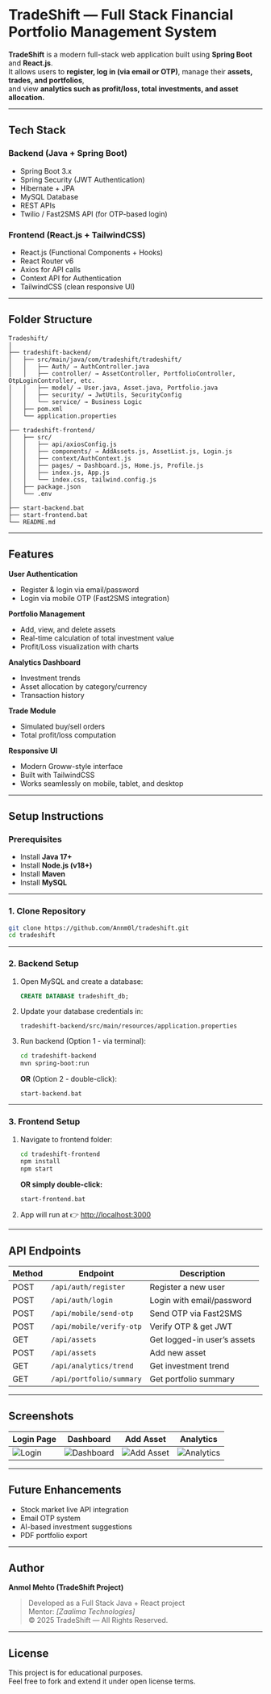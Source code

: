 #  TradeShift — Full Stack Financial Portfolio Management System

**TradeShift** is a modern full-stack web application built using **Spring Boot** and **React.js**.  
It allows users to **register, log in (via email or OTP)**, manage their **assets, trades, and portfolios**,  
and view **analytics such as profit/loss, total investments, and asset allocation.**

---

##  Tech Stack

### **Backend (Java + Spring Boot)**
- Spring Boot 3.x  
- Spring Security (JWT Authentication)  
- Hibernate + JPA  
- MySQL Database  
- REST APIs  
- Twilio / Fast2SMS API (for OTP-based login)

### **Frontend (React.js + TailwindCSS)**
- React.js (Functional Components + Hooks)  
- React Router v6  
- Axios for API calls  
- Context API for Authentication  
- TailwindCSS (clean responsive UI)

---

##  Folder Structure

```
Tradeshift/
│
├── tradeshift-backend/
│   ├── src/main/java/com/tradeshift/tradeshift/
│   │   ├── Auth/ → AuthController.java
│   │   ├── controller/ → AssetController, PortfolioController, OtpLoginController, etc.
│   │   ├── model/ → User.java, Asset.java, Portfolio.java
│   │   ├── security/ → JwtUtils, SecurityConfig
│   │   └── service/ → Business Logic
│   ├── pom.xml
│   └── application.properties
│
├── tradeshift-frontend/
│   ├── src/
│   │   ├── api/axiosConfig.js
│   │   ├── components/ → AddAssets.js, AssetList.js, Login.js
│   │   ├── context/AuthContext.js
│   │   ├── pages/ → Dashboard.js, Home.js, Profile.js
│   │   ├── index.js, App.js
│   │   └── index.css, tailwind.config.js
│   ├── package.json
│   └── .env
│
├── start-backend.bat
├── start-frontend.bat
└── README.md
```

---

##  Features

 **User Authentication**
- Register & login via email/password  
- Login via mobile OTP (Fast2SMS integration)

 **Portfolio Management**
- Add, view, and delete assets  
- Real-time calculation of total investment value  
- Profit/Loss visualization with charts

 **Analytics Dashboard**
- Investment trends  
- Asset allocation by category/currency  
- Transaction history

 **Trade Module**
- Simulated buy/sell orders  
- Total profit/loss computation

 **Responsive UI**
- Modern Groww-style interface  
- Built with TailwindCSS  
- Works seamlessly on mobile, tablet, and desktop

---

##  Setup Instructions

### Prerequisites
- Install **Java 17+**
- Install **Node.js (v18+)**
- Install **Maven**
- Install **MySQL**

---

###  1. Clone Repository
```bash
git clone https://github.com/Annm0l/tradeshift.git
cd tradeshift
```

---

###  2. Backend Setup
1. Open MySQL and create a database:
   ```sql
   CREATE DATABASE tradeshift_db;
   ```

2. Update your database credentials in:
   ```
   tradeshift-backend/src/main/resources/application.properties
   ```

3. Run backend (Option 1 - via terminal):
   ```bash
   cd tradeshift-backend
   mvn spring-boot:run
   ```
   **OR** (Option 2 - double-click):
   ```
   start-backend.bat
   ```

---

###  3. Frontend Setup
1. Navigate to frontend folder:
   ```bash
   cd tradeshift-frontend
   npm install
   npm start
   ```
   **OR simply double-click:**
   ```
   start-frontend.bat
   ```

2. App will run at 👉 [http://localhost:3000](http://localhost:3000)

---

##  API Endpoints

| Method | Endpoint | Description |
|--------|-----------|-------------|
| POST | `/api/auth/register` | Register a new user |
| POST | `/api/auth/login` | Login with email/password |
| POST | `/api/mobile/send-otp` | Send OTP via Fast2SMS |
| POST | `/api/mobile/verify-otp` | Verify OTP & get JWT |
| GET | `/api/assets` | Get logged-in user’s assets |
| POST | `/api/assets` | Add new asset |
| GET | `/api/analytics/trend` | Get investment trend |
| GET | `/api/portfolio/summary` | Get portfolio summary |

---

##  Screenshots

| Login Page | Dashboard | Add Asset | Analytics |
|-------------|------------|------------|------------|
| ![Login](screenshots/login.png) | ![Dashboard](screenshots/dashboard.png) | ![Add Asset](screenshots/addasset.png) | ![Analytics](screenshots/analytics.png) |

---

##  Future Enhancements
- Stock market live API integration  
- Email OTP system  
- AI-based investment suggestions  
- PDF portfolio export

---

##  Author
**Anmol Mehto (TradeShift Project)**  
> Developed as a Full Stack Java + React project  
> Mentor: *[Zaalima Technologies]*  
> © 2025 TradeShift — All Rights Reserved.

---

##  License
This project is for educational purposes.  
Feel free to fork and extend it under open license terms.
